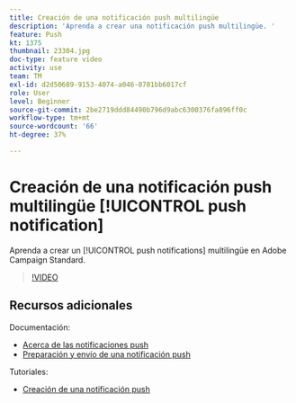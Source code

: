 ```yaml
---
title: Creación de una notificación push multilingüe
description: 'Aprenda a crear una notificación push multilingüe. '
feature: Push
kt: 1375
thumbnail: 23304.jpg
doc-type: feature video
activity: use
team: TM
exl-id: d2d50689-9153-4074-a046-0701bb6017cf
role: User
level: Beginner
source-git-commit: 2be2719ddd84490b796d9abc6300376fa896ff0c
workflow-type: tm+mt
source-wordcount: '66'
ht-degree: 37%

---
```


# Creación de una notificación push multilingüe [!UICONTROL push notification]

Aprenda a crear un [!UICONTROL push notifications] multilingüe en Adobe Campaign Standard.

>[!VIDEO](https://video.tv.adobe.com/v/23304?quality=12)

## Recursos adicionales

Documentación:

* [Acerca de las notificaciones push](https://docs.adobe.com/content/help/en/campaign-standard/using/communication-channels/push-notifications/about-push-notifications.html)
* [Preparación y envío de una notificación push](https://docs.adobe.com/content/help/en/campaign-standard/using/communication-channels/push-notifications/preparing-and-sending-a-push-notification.html)

Tutoriales:

* [Creación de una notificación push](/help/communication-channels/mobile/push-notifications/creating-a-push-notification.md)
